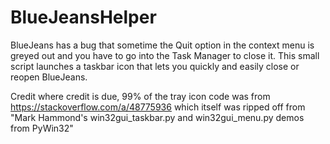 # BlueJeansHelper

BlueJeans has a bug that sometime the Quit option in the context menu is greyed out and you have to go into the Task Manager to close it.
This small script launches a taskbar icon that lets you quickly and easily close or reopen BlueJeans.

Credit where credit is due, 99% of the tray icon code was from https://stackoverflow.com/a/48775936 which itself was ripped off from "Mark Hammond's win32gui_taskbar.py and win32gui_menu.py demos from PyWin32"

